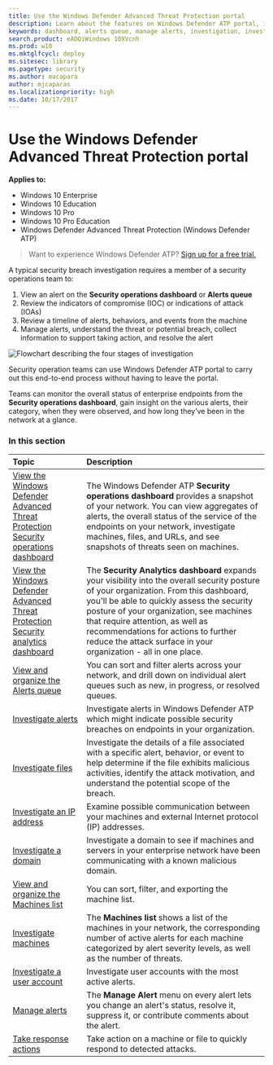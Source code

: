 ```yaml
---
title: Use the Windows Defender Advanced Threat Protection portal
description: Learn about the features on Windows Defender ATP portal, including how alerts work, and suggestions on how to investigate possible breaches and attacks.
keywords: dashboard, alerts queue, manage alerts, investigation, investigate alerts, investigate machines, submit files, deep analysis, high, medium, low, severity, ioc, ioa
search.product: eADQiWindows 10XVcnh
ms.prod: w10
ms.mktglfcycl: deploy
ms.sitesec: library
ms.pagetype: security
ms.author: macapara
author: mjcaparas
ms.localizationpriority: high
ms.date: 10/17/2017
---
```


# Use the Windows Defender Advanced Threat Protection portal

**Applies to:**

- Windows 10 Enterprise
- Windows 10 Education
- Windows 10 Pro
- Windows 10 Pro Education
- Windows Defender Advanced Threat Protection (Windows Defender ATP)



>Want to experience Windows Defender ATP? [Sign up for a free trial.](https://www.microsoft.com/en-us/WindowsForBusiness/windows-atp?ocid=docs-wdatp-usewdatp-abovefoldlink) 

A typical security breach investigation requires a member of a security operations team to:

1. View an alert on the **Security operations dashboard** or **Alerts queue**
2. Review the indicators of compromise (IOC) or indications of attack (IOAs)
3. Review a timeline of alerts, behaviors, and events from the machine
4. Manage alerts, understand the threat or potential breach, collect information to support taking action, and resolve the alert

![Flowchart describing the four stages of investigation](images/overview.png)

Security operation teams can use Windows Defender ATP portal to carry out this end-to-end process without having to leave the portal.

Teams can monitor the overall status of enterprise endpoints from the **Security operations dashboard**, gain insight on the various alerts, their category, when they were observed, and how long they’ve been in the network at a glance.

### In this section

Topic | Description
:---|:---
[View the Windows Defender Advanced Threat Protection Security operations dashboard](dashboard-windows-defender-advanced-threat-protection.md) | The Windows Defender ATP  **Security operations dashboard** provides a snapshot of your network. You can view aggregates of alerts, the overall status of the service of the endpoints on your network, investigate machines, files, and URLs, and see snapshots of threats seen on machines.
[View the Windows Defender Advanced Threat Protection Security analytics dashboard](security-analytics-dashboard-windows-defender-advanced-threat-protection.md) | The **Security Analytics dashboard** expands your visibility into the overall security posture of your organization. From this dashboard, you'll be able to quickly assess the security posture of your organization, see machines that require attention, as well as recommendations for actions to further reduce the attack surface in your organization - all in one place.
[View and organize the Alerts queue](alerts-queue-windows-defender-advanced-threat-protection.md) | You can sort and filter alerts across your network, and drill down on individual alert queues such as new, in progress, or resolved queues.
[Investigate alerts](investigate-alerts-windows-defender-advanced-threat-protection.md)| Investigate alerts in Windows Defender ATP which might indicate possible security breaches on endpoints in your organization.
[Investigate files](investigate-files-windows-defender-advanced-threat-protection.md) | Investigate the details of a file associated with a specific alert, behavior, or event to help determine if the file exhibits malicious activities, identify the attack motivation, and understand the potential scope of the breach.
[Investigate an IP address](investigate-ip-windows-defender-advanced-threat-protection.md) | Examine possible communication between your machines and external Internet protocol (IP) addresses.
[Investigate a domain](investigate-domain-windows-defender-advanced-threat-protection.md) | Investigate a domain to see if machines and servers in your enterprise network have been communicating with a known malicious domain.
[View and organize the Machines list](machines-view-overview-windows-defender-advanced-threat-protection.md)| You can sort, filter, and exporting the machine list.
[Investigate machines](investigate-machines-windows-defender-advanced-threat-protection.md) | The **Machines list** shows a list of the machines in your network, the corresponding number of active alerts for each machine categorized by alert severity levels, as well as the number of threats.
[Investigate a user account](investigate-user-windows-defender-advanced-threat-protection.md)| Investigate user accounts with the most active alerts.
[Manage alerts](manage-alerts-windows-defender-advanced-threat-protection.md) | The **Manage Alert** menu on every alert lets you change an alert's status, resolve it, suppress it, or contribute comments about the alert.
[Take response actions](response-actions-windows-defender-advanced-threat-protection.md)| Take action on a machine or file to quickly respond to detected attacks.
